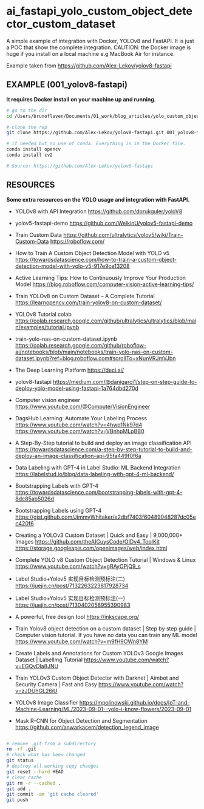 # ai_fastapi_yolo_custom_object_detector_custom_dataset

A simple example of integration with Docker, YOLOv8 and FastAPI. It is just a POC that show the complete integration.
CAUTION: the Docker image is huge if you install on a local machine e.g MacBook Air for instance.

Example taken from <https://github.com/Alex-Lekov/yolov8-fastapi>

## EXAMPLE (001_yolov8-fastapi)
**It requires Docker install on your machine up and running.**

```bash
# go to the dir
cd /Users/brunoflaven/Documents/01_work/blog_articles/yolo_custom_object_detector_custom_dataset

# clone the rep
git clone https://github.com/Alex-Lekov/yolov8-fastapi.git 001_yolov8-fastapi

# if needed but no use of conda. Everything is in the Docker file.
conda install opencv
conda install cv2

# Source: https://github.com/Alex-Lekov/yolov8-fastapi
```


## RESOURCES
**Some extra resources on the YOLO usage and integration with FastAPI.**

- YOLOv8 with API Integration
https://github.com/dorukguler/yoloV8

- yolov5-fastapi-demo
https://github.com/WelkinU/yolov5-fastapi-demo


- Train Custom Data
https://github.com/ultralytics/yolov5/wiki/Train-Custom-Data
https://roboflow.com/

- How to Train A Custom Object Detection Model with YOLO v5
https://towardsdatascience.com/how-to-train-a-custom-object-detection-model-with-yolo-v5-917e9ce13208

- Active Learning Tips: How to Continuously Improve Your Production Model
https://blog.roboflow.com/computer-vision-active-learning-tips/


- Train YOLOv8 on Custom Dataset – A Complete Tutorial
https://learnopencv.com/train-yolov8-on-custom-dataset/

- YOLOv8 Tutorial colab
https://colab.research.google.com/github/ultralytics/ultralytics/blob/main/examples/tutorial.ipynb

- train-yolo-nas-on-custom-dataset.ipynb
https://colab.research.google.com/github/roboflow-ai/notebooks/blob/main/notebooks/train-yolo-nas-on-custom-dataset.ipynb?ref=blog.roboflow.com#scrollTo=xNunVRJmVJbn

- The Deep Learning Platform
https://deci.ai/


- yolov8-fastapi
https://medium.com/@danigarci1/step-on-step-guide-to-deploy-yolo-model-using-fastapi-1a764dbd270d


- Computer vision engineer
https://www.youtube.com/@ComputerVisionEngineer


- DagsHub Learning: Automate Your Labeling Process
https://www.youtube.com/watch?v=4hwo1Nk97d4
https://www.youtube.com/watch?v=VBnhpMLpBB0


- A Step-By-Step tutorial to build and deploy an image classification API
https://towardsdatascience.com/a-step-by-step-tutorial-to-build-and-deploy-an-image-classification-api-95fa449f0f6a

- Data Labeling with GPT-4 in Label Studio: ML Backend Integration
https://labelstud.io/blog/data-labeling-with-gpt-4-ml-backend/

- Bootstrapping Labels with GPT-4
https://towardsdatascience.com/bootstrapping-labels-with-gpt-4-8dc85ab5026d

- Bootstrapping Labels using GPT-4
https://gist.github.com/JimmyWhitaker/e2dbf7403f60489048287dc05ec420f6


- Creating a YOLOv3 Custom Dataset | Quick and Easy | 9,000,000+ Images
https://github.com/theAIGuysCode/OIDv4_ToolKit
https://storage.googleapis.com/openimages/web/index.html


- Complete YOLO v8 Custom Object Detection Tutorial | Windows & Linux
https://www.youtube.com/watch?v=gRAyOPjQ9_s


- Label Studio+Yolov5 实现目标检测预标注(二)
https://juejin.cn/post/7132263223817928734

- Label Studio+Yolov5 实现目标检测预标注(一)
https://juejin.cn/post/7130402058955390983

- A powerful, free design tool
https://inkscape.org/



- Train Yolov8 object detection on a custom dataset | Step by step guide | Computer vision tutorial. If you have no data you can train any ML model
https://www.youtube.com/watch?v=m9fH9OWn8YM


- Create Labels and Annotations for Custom YOLOv3 Google Images Dataset | LabelImg Tutorial
https://www.youtube.com/watch?v=EGQyDla8JNU

- Train YOLOv3 Custom Object Detector with Darknet | Aimbot and Security Camera | Fast and Easy
https://www.youtube.com/watch?v=zJDUhGL26iU

- YOLOv8 Image Classifier
https://mpolinowski.github.io/docs/IoT-and-Machine-Learning/ML/2023-09-01--yolo-i-know-flowers/2023-09-01

- Mask R-CNN for Object Detection and Segmentation
https://github.com/anwarkacem/detection_legend_image




```bash

# remove .git from a subdirectory
rm -rf .git
# check what has been changed
git status 
# destroy all working copy changes
git reset --hard HEAD 
# clear cache
git rm -r --cached .
git add .
git commit -am 'git cache cleared'
git push
```
